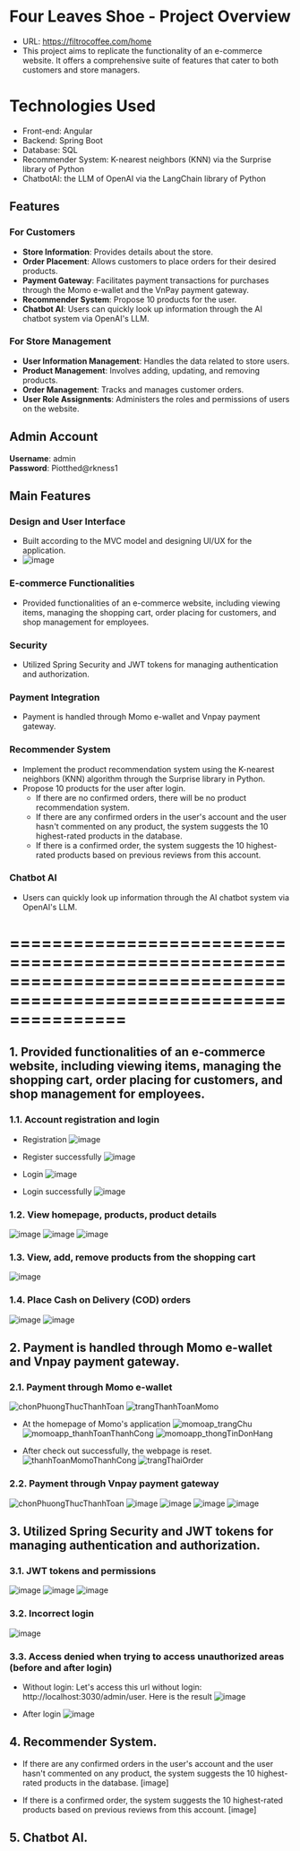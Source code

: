 # Four Leaves Shoe - Project Overview
- URL: https://filtrocoffee.com/home
- This project aims to replicate the functionality of an e-commerce website. It offers a comprehensive suite of features that cater to both customers and store managers.
  
# Technologies Used
- Front-end: Angular
- Backend: Spring Boot
- Database: SQL
- Recommender System: K-nearest neighbors (KNN) via the Surprise library of Python
- ChatbotAI: the LLM of OpenAI via the LangChain library of Python

## Features

### For Customers
- **Store Information**: Provides details about the store.
- **Order Placement**: Allows customers to place orders for their desired products.
- **Payment Gateway**: Facilitates payment transactions for purchases through the Momo e-wallet and the VnPay payment gateway.
- **Recommender System**: Propose 10 products for the user.
- **Chatbot AI**: Users can quickly look up information through the AI chatbot system via OpenAI's LLM.

### For Store Management
- **User Information Management**: Handles the data related to store users.
- **Product Management**: Involves adding, updating, and removing products.
- **Order Management**: Tracks and manages customer orders.
- **User Role Assignments**: Administers the roles and permissions of users on the website.

## Admin Account

**Username**: admin  
**Password**: Piotthed@rkness1

## Main Features

### Design and User Interface
- Built according to the MVC model and designing UI/UX for the application.
- ![image](https://github.com/VoVanDuc20110635/DoAnXinViec_fourleavesshoes/assets/116067030/a12210f8-4a25-42f4-9170-506571f3f747)

### E-commerce Functionalities
- Provided functionalities of an e-commerce website, including viewing items, managing the shopping cart, order placing for customers, and shop management for employees.

### Security
- Utilized Spring Security and JWT tokens for managing authentication and authorization.

### Payment Integration
- Payment is handled through Momo e-wallet and Vnpay payment gateway.

### Recommender System
- Implement the product recommendation system using the K-nearest neighbors (KNN) algorithm through the Surprise library in Python.
- Propose 10 products for the user after login.
  - If there are no confirmed orders, there will be no product recommendation system.
  - If there are any confirmed orders in the user's account and the user hasn't commented on any product, the system suggests the 10 highest-rated products in the database.
  - If there is a confirmed order, the system suggests the 10 highest-rated products based on previous reviews from this account.

### Chatbot AI
- Users can quickly look up information through the AI chatbot system via OpenAI's LLM.

# ===================================================================================================================

## 1. Provided functionalities of an e-commerce website, including viewing items, managing the shopping cart, order placing for customers, and shop management for employees.

### 1.1. Account registration and login
- Registration
  ![image](https://github.com/VoVanDuc20110635/DoAnXinViec_fourleavesshoes/assets/116067030/44cac01e-4a48-4e31-a2e4-35bb4dce51b7)

- Register successfully
  ![image](https://github.com/VoVanDuc20110635/DoAnXinViec_fourleavesshoes/assets/116067030/81e3651e-b642-4ca3-b671-d324e229c314)

- Login
  ![image](https://github.com/VoVanDuc20110635/DoAnXinViec_fourleavesshoes/assets/116067030/76a69b20-ea21-4a29-a88f-ac4caeece27f)

- Login successfully
  ![image](https://github.com/VoVanDuc20110635/DoAnXinViec_fourleavesshoes/assets/116067030/28d5c7bc-cc4f-4492-8dcc-67cb8b27144b)


### 1.2. View homepage, products, product details
![image](https://github.com/VoVanDuc20110635/DoAnXinViec_fourleavesshoes/assets/116067030/649e918b-01c5-4766-95c3-945f24b1aacf)
![image](https://github.com/VoVanDuc20110635/DoAnXinViec_fourleavesshoes/assets/116067030/78a28ae4-6295-409b-a970-4606099c1d07)
![image](https://github.com/VoVanDuc20110635/DoAnXinViec_fourleavesshoes/assets/116067030/51e3d658-0ab0-45a9-b908-e2853010a049)

### 1.3. View, add, remove products from the shopping cart
![image](https://github.com/VoVanDuc20110635/DoAnXinViec_fourleavesshoes/assets/116067030/bfe2bd94-dda7-441e-91ef-065a8ef23873)

### 1.4. Place Cash on Delivery (COD) orders
![image](https://github.com/VoVanDuc20110635/DoAnXinViec_fourleavesshoes/assets/116067030/1da2c500-4693-40ba-a68c-5f3c932f48d5)
![image](https://github.com/VoVanDuc20110635/DoAnXinViec_fourleavesshoes/assets/116067030/87d43512-0fb6-4de5-8ad8-e13dafcd3ac1)

## 2. Payment is handled through Momo e-wallet and Vnpay payment gateway.

### 2.1. Payment through Momo e-wallet
![chonPhuongThucThanhToan](https://github.com/VoVanDuc20110635/DoAnXinViec_fourleavesshoes/assets/116067030/33abae17-62af-4195-acee-5e37726ed427)
![trangThanhToanMomo](https://github.com/VoVanDuc20110635/DoAnXinViec_fourleavesshoes/assets/116067030/4ddf59cb-08c2-44fe-943a-f94108b8750d)

- At the homepage of Momo's application
  ![momoap_trangChu](https://github.com/VoVanDuc20110635/DoAnXinViec_fourleavesshoes/assets/116067030/17d5da92-6362-4b37-b3f7-4a8758f03780)
  ![momoapp_thanhToanThanhCong](https://github.com/VoVanDuc20110635/DoAnXinViec_fourleavesshoes/assets/116067030/ca0e5fd5-1f6c-49ec-81e2-879097cb90d3)
  ![momoapp_thongTinDonHang](https://github.com/VoVanDuc20110635/DoAnXinViec_fourleavesshoes/assets/116067030/69c3c9bc-a7e4-4899-977f-4f9cbd74152a)

- After check out successfully, the webpage is reset.
  ![thanhToanMomoThanhCong](https://github.com/VoVanDuc20110635/DoAnXinViec_fourleavesshoes/assets/116067030/19f16a25-1eb1-41ef-b327-348b9ff7f5dc)
  ![trangThaiOrder](https://github.com/VoVanDuc20110635/DoAnXinViec_fourleavesshoes/assets/116067030/b7746bf4-a866-4fef-ada7-6652f76d69d1)

### 2.2. Payment through Vnpay payment gateway
![chonPhuongThucThanhToan](https://github.com/VoVanDuc20110635/DoAnXinViec_fourleavesshoes/assets/116067030/6ac7a1e3-75c6-49be-b608-3c26518a95e4)
![image](https://github.com/VoVanDuc20110635/DoAnXinViec_fourleavesshoes/assets/116067030/f0b1959e-a6c5-4051-9d36-0c2fa3003ebf)
![image](https://github.com/VoVanDuc20110635/DoAnXinViec_fourleavesshoes/assets/116067030/f153790b-b772-44de-ac79-2a5f26232f2d)
![image](https://github.com/VoVanDuc20110635/DoAnXinViec_fourleavesshoes/assets/116067030/8c740ddd-1ae5-4d29-bdbd-5adcbb71713c)
![image](https://github.com/VoVanDuc20110635/DoAnXinViec_fourleavesshoes/assets/116067030/67947bcb-cccb-4413-8e8e-3af923a3521d)


## 3. Utilized Spring Security and JWT tokens for managing authentication and authorization.

### 3.1. JWT tokens and permissions
![image](https://github.com/VoVanDuc20110635/DoAnXinViec_fourleavesshoes/assets/116067030/6f8c3ec7-f06c-45e6-9a11-48639e2da7d8)
![image](https://github.com/VoVanDuc20110635/DoAnXinViec_fourleavesshoes/assets/116067030/ecdb5f49-59fa-489a-94bf-a311627eba71)
![image](https://github.com/VoVanDuc20110635/DoAnXinViec_fourleavesshoes/assets/116067030/e2549f2f-50c5-4578-8395-58ecddd0dd1c)

### 3.2. Incorrect login
![image](https://github.com/VoVanDuc20110635/DoAnXinViec_fourleavesshoes/assets/116067030/6c3bef7b-83a1-4464-8237-d6b4bf347c50)

### 3.3. Access denied when trying to access unauthorized areas (before and after login)
- Without login: Let's access this url without login: http://localhost:3030/admin/user. Here is the result
  ![image](https://github.com/VoVanDuc20110635/DoAnXinViec_fourleavesshoes/assets/116067030/3c77ed53-fb0e-4bff-97d5-814b228c7afe)

- After login
  ![image](https://github.com/VoVanDuc20110635/DoAnXinViec_fourleavesshoes/assets/116067030/7936d63b-e965-48b5-9af5-d28e6699cd3a)

## 4. Recommender System.
- If there are any confirmed orders in the user's account and the user hasn't commented on any product, the system suggests the 10 highest-rated products in the database.
[image]

- If there is a confirmed order, the system suggests the 10 highest-rated products based on previous reviews from this account.
[image]
## 5. Chatbot AI.
